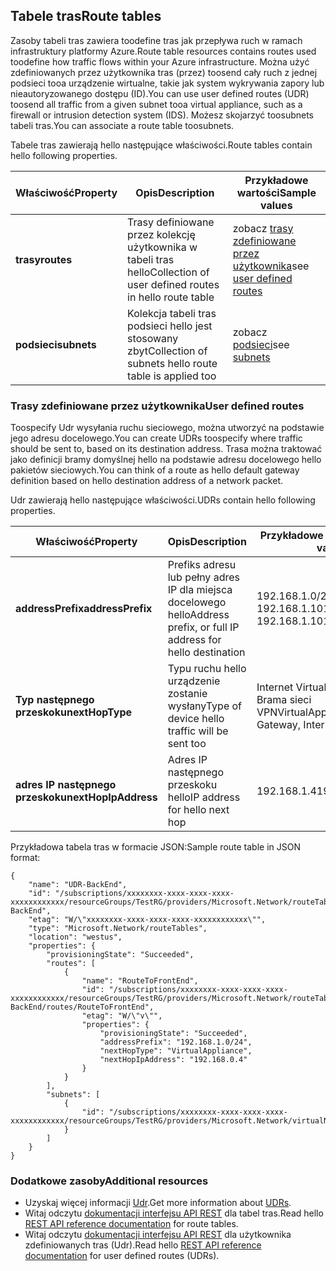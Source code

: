 ## <a name="route-tables"></a><span data-ttu-id="5d6a5-101">Tabele tras</span><span class="sxs-lookup"><span data-stu-id="5d6a5-101">Route tables</span></span>
<span data-ttu-id="5d6a5-102">Zasoby tabeli tras zawiera toodefine tras jak przepływa ruch w ramach infrastruktury platformy Azure.</span><span class="sxs-lookup"><span data-stu-id="5d6a5-102">Route table resources contains routes used toodefine how traffic flows within your Azure infrastructure.</span></span> <span data-ttu-id="5d6a5-103">Można użyć zdefiniowanych przez użytkownika tras (przez) toosend cały ruch z jednej podsieci tooa urządzenie wirtualne, takie jak system wykrywania zapory lub nieautoryzowanego dostępu (ID).</span><span class="sxs-lookup"><span data-stu-id="5d6a5-103">You can use user defined routes (UDR) toosend all traffic from a given subnet tooa virtual appliance, such as a firewall or intrusion detection system (IDS).</span></span> <span data-ttu-id="5d6a5-104">Możesz skojarzyć toosubnets tabeli tras.</span><span class="sxs-lookup"><span data-stu-id="5d6a5-104">You can associate a route table toosubnets.</span></span> 

<span data-ttu-id="5d6a5-105">Tabele tras zawierają hello następujące właściwości.</span><span class="sxs-lookup"><span data-stu-id="5d6a5-105">Route tables contain hello following properties.</span></span>

| <span data-ttu-id="5d6a5-106">Właściwość</span><span class="sxs-lookup"><span data-stu-id="5d6a5-106">Property</span></span> | <span data-ttu-id="5d6a5-107">Opis</span><span class="sxs-lookup"><span data-stu-id="5d6a5-107">Description</span></span> | <span data-ttu-id="5d6a5-108">Przykładowe wartości</span><span class="sxs-lookup"><span data-stu-id="5d6a5-108">Sample values</span></span> |
| --- | --- | --- |
| <span data-ttu-id="5d6a5-109">**trasy**</span><span class="sxs-lookup"><span data-stu-id="5d6a5-109">**routes**</span></span> |<span data-ttu-id="5d6a5-110">Trasy definiowane przez kolekcję użytkownika w tabeli tras hello</span><span class="sxs-lookup"><span data-stu-id="5d6a5-110">Collection of user defined routes in hello route table</span></span> |<span data-ttu-id="5d6a5-111">zobacz [trasy zdefiniowane przez użytkownika](#User-defined-routes)</span><span class="sxs-lookup"><span data-stu-id="5d6a5-111">see [user defined routes](#User-defined-routes)</span></span> |
| <span data-ttu-id="5d6a5-112">**podsieci**</span><span class="sxs-lookup"><span data-stu-id="5d6a5-112">**subnets**</span></span> |<span data-ttu-id="5d6a5-113">Kolekcja tabeli tras podsieci hello jest stosowany zbyt</span><span class="sxs-lookup"><span data-stu-id="5d6a5-113">Collection of subnets hello route table is applied too</span></span>|<span data-ttu-id="5d6a5-114">zobacz [podsieci](#Subnets)</span><span class="sxs-lookup"><span data-stu-id="5d6a5-114">see [subnets](#Subnets)</span></span> |

### <a name="user-defined-routes"></a><span data-ttu-id="5d6a5-115">Trasy zdefiniowane przez użytkownika</span><span class="sxs-lookup"><span data-stu-id="5d6a5-115">User defined routes</span></span>
<span data-ttu-id="5d6a5-116">Toospecify Udr wysyłania ruchu sieciowego, można utworzyć na podstawie jego adresu docelowego.</span><span class="sxs-lookup"><span data-stu-id="5d6a5-116">You can create UDRs toospecify where traffic should be sent to, based on its destination address.</span></span> <span data-ttu-id="5d6a5-117">Trasa można traktować jako definicji bramy domyślnej hello na podstawie adresu docelowego hello pakietów sieciowych.</span><span class="sxs-lookup"><span data-stu-id="5d6a5-117">You can think of a route as hello default gateway definition based on hello destination address of a network packet.</span></span>

<span data-ttu-id="5d6a5-118">Udr zawierają hello następujące właściwości.</span><span class="sxs-lookup"><span data-stu-id="5d6a5-118">UDRs contain hello following properties.</span></span> 

| <span data-ttu-id="5d6a5-119">Właściwość</span><span class="sxs-lookup"><span data-stu-id="5d6a5-119">Property</span></span> | <span data-ttu-id="5d6a5-120">Opis</span><span class="sxs-lookup"><span data-stu-id="5d6a5-120">Description</span></span> | <span data-ttu-id="5d6a5-121">Przykładowe wartości</span><span class="sxs-lookup"><span data-stu-id="5d6a5-121">Sample values</span></span> |
| --- | --- | --- |
| <span data-ttu-id="5d6a5-122">**addressPrefix**</span><span class="sxs-lookup"><span data-stu-id="5d6a5-122">**addressPrefix**</span></span> |<span data-ttu-id="5d6a5-123">Prefiks adresu lub pełny adres IP dla miejsca docelowego hello</span><span class="sxs-lookup"><span data-stu-id="5d6a5-123">Address prefix, or full IP address for hello destination</span></span> |<span data-ttu-id="5d6a5-124">192.168.1.0/24, 192.168.1.101</span><span class="sxs-lookup"><span data-stu-id="5d6a5-124">192.168.1.0/24, 192.168.1.101</span></span> |
| <span data-ttu-id="5d6a5-125">**Typ następnego przeskoku**</span><span class="sxs-lookup"><span data-stu-id="5d6a5-125">**nextHopType**</span></span> |<span data-ttu-id="5d6a5-126">Typu ruchu hello urządzenie zostanie wysłany</span><span class="sxs-lookup"><span data-stu-id="5d6a5-126">Type of device hello traffic will be sent too</span></span>|<span data-ttu-id="5d6a5-127">Internet VirtualAppliance, Brama sieci VPN</span><span class="sxs-lookup"><span data-stu-id="5d6a5-127">VirtualAppliance, VPN Gateway, Internet</span></span> |
| <span data-ttu-id="5d6a5-128">**adres IP następnego przeskoku**</span><span class="sxs-lookup"><span data-stu-id="5d6a5-128">**nextHopIpAddress**</span></span> |<span data-ttu-id="5d6a5-129">Adres IP następnego przeskoku hello</span><span class="sxs-lookup"><span data-stu-id="5d6a5-129">IP address for hello next hop</span></span> |<span data-ttu-id="5d6a5-130">192.168.1.4</span><span class="sxs-lookup"><span data-stu-id="5d6a5-130">192.168.1.4</span></span> |

<span data-ttu-id="5d6a5-131">Przykładowa tabela tras w formacie JSON:</span><span class="sxs-lookup"><span data-stu-id="5d6a5-131">Sample route table in JSON format:</span></span>

    {
        "name": "UDR-BackEnd",
        "id": "/subscriptions/xxxxxxxx-xxxx-xxxx-xxxx-xxxxxxxxxxxx/resourceGroups/TestRG/providers/Microsoft.Network/routeTables/UDR-BackEnd",
        "etag": "W/\"xxxxxxxx-xxxx-xxxx-xxxx-xxxxxxxxxxxx\"",
        "type": "Microsoft.Network/routeTables",
        "location": "westus",
        "properties": {
            "provisioningState": "Succeeded",
            "routes": [
                {
                    "name": "RouteToFrontEnd",
                    "id": "/subscriptions/xxxxxxxx-xxxx-xxxx-xxxx-xxxxxxxxxxxx/resourceGroups/TestRG/providers/Microsoft.Network/routeTables/UDR-BackEnd/routes/RouteToFrontEnd",
                    "etag": "W/\"v\"",
                    "properties": {
                        "provisioningState": "Succeeded",
                        "addressPrefix": "192.168.1.0/24",
                        "nextHopType": "VirtualAppliance",
                        "nextHopIpAddress": "192.168.0.4"
                    }
                }
            ],
            "subnets": [
                {
                    "id": "/subscriptions/xxxxxxxx-xxxx-xxxx-xxxx-xxxxxxxxxxxx/resourceGroups/TestRG/providers/Microsoft.Network/virtualNetworks/TestVNet/subnets/BackEnd"
                }
            ]
        }
    }

### <a name="additional-resources"></a><span data-ttu-id="5d6a5-132">Dodatkowe zasoby</span><span class="sxs-lookup"><span data-stu-id="5d6a5-132">Additional resources</span></span>
* <span data-ttu-id="5d6a5-133">Uzyskaj więcej informacji [Udr](../articles/virtual-network/virtual-networks-udr-overview.md).</span><span class="sxs-lookup"><span data-stu-id="5d6a5-133">Get more information about [UDRs](../articles/virtual-network/virtual-networks-udr-overview.md).</span></span>
* <span data-ttu-id="5d6a5-134">Witaj odczytu [dokumentacji interfejsu API REST](https://msdn.microsoft.com/library/azure/mt502549.aspx) dla tabel tras.</span><span class="sxs-lookup"><span data-stu-id="5d6a5-134">Read hello [REST API reference documentation](https://msdn.microsoft.com/library/azure/mt502549.aspx) for route tables.</span></span>
* <span data-ttu-id="5d6a5-135">Witaj odczytu [dokumentacji interfejsu API REST](https://msdn.microsoft.com/library/azure/mt502539.aspx) dla użytkownika zdefiniowanych tras (Udr).</span><span class="sxs-lookup"><span data-stu-id="5d6a5-135">Read hello [REST API reference documentation](https://msdn.microsoft.com/library/azure/mt502539.aspx) for user defined routes (UDRs).</span></span>

